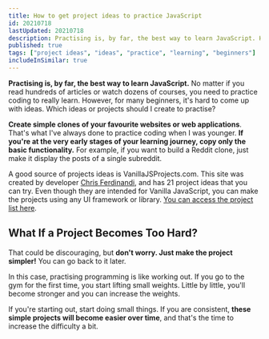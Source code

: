 ```yaml
---
title: How to get project ideas to practice JavaScript
id: 20210718
lastUpdated: 20210718
description: Practising is, by far, the best way to learn JavaScript. Here's some ideas to come up with new project ideas.
published: true
tags: ["project ideas", "ideas", "practice", "learning", "beginners"]
includeInSimilar: true
---
```

**Practising is, by far, the best way to learn JavaScript.** No matter if you read hundreds of articles or watch dozens of courses, you need to practice coding to really learn. However, for many beginners, it's hard to come up with ideas. Which ideas or projects should I create to practise?

**Create simple clones of your favourite websites or web applications**. That's what I've always done to practice coding when I was younger. **If you're at the very early stages of your learning journey, copy only the basic functionality.** For example, if you want to build a Reddit clone, just make it display the posts of a single subreddit.

A good source of projects ideas is VanillaJSProjects.com. This site was created by developer [Chris Ferdinandi](https://gomakethings.com/), and has 21 project ideas that you can try. Even though they are intended for Vanilla JavaScript, you can make the projects using any UI framework or library. [You can access the project list here](https://vanillajsprojects.com).

## What If a Project Becomes Too Hard?

That could be discouraging, but **don't worry. Just make the project simpler!** You can go back to it later.

In this case, practising programming is like working out. If you go to the gym for the first time, you start lifting small weights. Little by little, you'll become stronger and you can increase the weights.

If you're starting out, start doing small things. If you are consistent, **these simple projects will become easier over time**, and that's the time to increase the difficulty a bit.